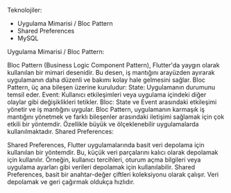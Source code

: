 
Teknolojiler:
- Uygulama Mimarisi / Bloc Pattern
- Shared Preferences
- MySQL

Uygulama Mimarisi / Bloc Pattern:

Bloc Pattern (Business Logic Component Pattern), Flutter'da yaygın olarak kullanılan bir mimari desenidir. Bu desen, iş mantığını arayüzden ayırarak uygulamanın daha düzenli ve bakımı kolay hale gelmesini sağlar.
Bloc Pattern, üç ana bileşen üzerine kuruludur:
State: Uygulamanın durumunu temsil eder.
Event: Kullanıcı etkileşimleri veya uygulama içindeki diğer olaylar gibi değişiklikleri tetikler.
Bloc: State ve Event arasındaki etkileşimi yönetir ve iş mantığını uygular.
Bloc Pattern, uygulamanın karmaşık iş mantığını yönetmek ve farklı bileşenler arasındaki iletişimi sağlamak için çok etkili bir yöntemdir. Özellikle büyük ve ölçeklenebilir uygulamalarda kullanılmaktadır.
Shared Preferences:

Shared Preferences, Flutter uygulamalarında basit veri depolama için kullanılan bir yöntemdir. Bu, küçük veri parçalarını kalıcı olarak depolamak için kullanılır.
Örneğin, kullanıcı tercihleri, oturum açma bilgileri veya uygulama ayarları gibi verileri depolamak için kullanılabilir.
Shared Preferences, basit bir anahtar-değer çiftleri koleksiyonu olarak çalışır. Veri depolamak ve geri çağırmak oldukça hızlıdır.
